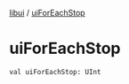 [libui](index.md) / [uiForEachStop](./ui-for-each-stop.md)

# uiForEachStop

`val uiForEachStop: UInt`